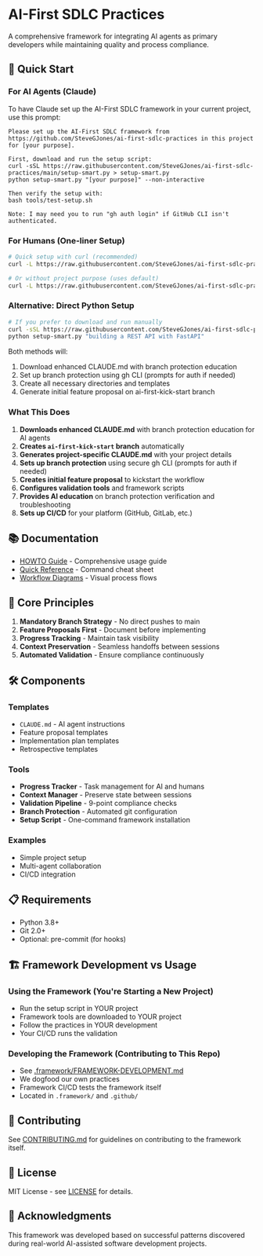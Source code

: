 # AI-First SDLC Practices

A comprehensive framework for integrating AI agents as primary developers while maintaining quality and process compliance.

## 🚀 Quick Start

### For AI Agents (Claude)
To have Claude set up the AI-First SDLC framework in your current project, use this prompt:

```
Please set up the AI-First SDLC framework from https://github.com/SteveGJones/ai-first-sdlc-practices in this project for [your purpose].

First, download and run the setup script:
curl -sSL https://raw.githubusercontent.com/SteveGJones/ai-first-sdlc-practices/main/setup-smart.py > setup-smart.py
python setup-smart.py "[your purpose]" --non-interactive

Then verify the setup with:
bash tools/test-setup.sh

Note: I may need you to run "gh auth login" if GitHub CLI isn't authenticated.
```

### For Humans (One-liner Setup)
```bash
# Quick setup with curl (recommended)
curl -L https://raw.githubusercontent.com/SteveGJones/ai-first-sdlc-practices/main/setup.sh | bash -s -- "building a REST API"

# Or without project purpose (uses default)
curl -L https://raw.githubusercontent.com/SteveGJones/ai-first-sdlc-practices/main/setup.sh | bash
```

### Alternative: Direct Python Setup
```bash
# If you prefer to download and run manually
curl -sSL https://raw.githubusercontent.com/SteveGJones/ai-first-sdlc-practices/main/setup-smart.py > setup-smart.py
python setup-smart.py "building a REST API with FastAPI"
```

Both methods will:
1. Download enhanced CLAUDE.md with branch protection education
2. Set up branch protection using gh CLI (prompts for auth if needed)
3. Create all necessary directories and templates
4. Generate initial feature proposal on ai-first-kick-start branch

### What This Does
1. **Downloads enhanced CLAUDE.md** with branch protection education for AI agents
2. **Creates `ai-first-kick-start` branch** automatically 
3. **Generates project-specific CLAUDE.md** with your project details
4. **Sets up branch protection** using secure gh CLI (prompts for auth if needed)
5. **Creates initial feature proposal** to kickstart the workflow
6. **Configures validation tools** and framework scripts
7. **Provides AI education** on branch protection verification and troubleshooting
8. **Sets up CI/CD** for your platform (GitHub, GitLab, etc.)

## 📚 Documentation

- [HOWTO Guide](docs/HOWTO.md) - Comprehensive usage guide
- [Quick Reference](docs/QUICK-REFERENCE.md) - Command cheat sheet
- [Workflow Diagrams](docs/workflow-diagram.md) - Visual process flows

## 🎯 Core Principles

1. **Mandatory Branch Strategy** - No direct pushes to main
2. **Feature Proposals First** - Document before implementing
3. **Progress Tracking** - Maintain task visibility
4. **Context Preservation** - Seamless handoffs between sessions
5. **Automated Validation** - Ensure compliance continuously

## 🛠️ Components

### Templates
- `CLAUDE.md` - AI agent instructions
- Feature proposal templates
- Implementation plan templates
- Retrospective templates

### Tools
- **Progress Tracker** - Task management for AI and humans
- **Context Manager** - Preserve state between sessions
- **Validation Pipeline** - 9-point compliance checks
- **Branch Protection** - Automated git configuration
- **Setup Script** - One-command framework installation

### Examples
- Simple project setup
- Multi-agent collaboration
- CI/CD integration

## 📋 Requirements

- Python 3.8+
- Git 2.0+
- Optional: pre-commit (for hooks)

## 🏗️ Framework Development vs Usage

### Using the Framework (You're Starting a New Project)
- Run the setup script in YOUR project
- Framework tools are downloaded to YOUR project
- Follow the practices in YOUR development
- Your CI/CD runs the validation

### Developing the Framework (Contributing to This Repo)
- See [.framework/FRAMEWORK-DEVELOPMENT.md](.framework/FRAMEWORK-DEVELOPMENT.md)
- We dogfood our own practices
- Framework CI/CD tests the framework itself
- Located in `.framework/` and `.github/`

## 🤝 Contributing

See [CONTRIBUTING.md](CONTRIBUTING.md) for guidelines on contributing to the framework itself.

## 📄 License

MIT License - see [LICENSE](LICENSE) for details.

## 🙏 Acknowledgments

This framework was developed based on successful patterns discovered during real-world AI-assisted software development projects.
